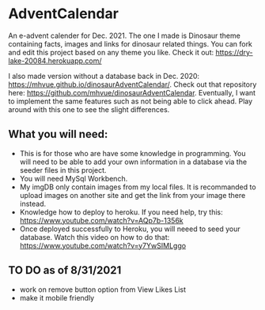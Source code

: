 # AdventCalendar 

An e-advent calender for Dec. 2021. The one I made is Dinosaur theme containing facts, images and links for dinosaur related things.  You can fork and edit this project based on any theme you like. Check it out: https://dry-lake-20084.herokuapp.com/

I also made version without a database back in Dec. 2020: https://mhvue.github.io/dinosaurAdventCalendar/.  Check out that repository here: https://github.com/mhvue/dinosaurAdventCalendar. 
Eventually, I want to implement the same features such as not being able to click ahead. Play around with this one to see the slight differences. 

## What you will need: 
* This is for those who are have some knowledge in programming. You will need to be able to add your own information in a database via the seeder files in this project. 
* You will need MySql Workbench.
* My imgDB only contain images from my local files. It is recommanded to upload images on another site and get the link from your image there instead.
* Knowledge how to deploy to heroku. If you need help, try this: https://www.youtube.com/watch?v=AQp7b-1356k 
* Once deployed successfully to Heroku, you will neeed to seed your database. Watch this video on how to do that: https://www.youtube.com/watch?v=y7YwSIMLggo 

## TO DO as of 8/31/2021
* work on remove button option from View Likes List 
* make it mobile friendly 

